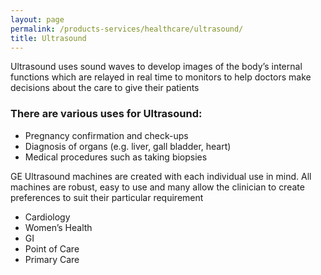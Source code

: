 ```yaml
---
layout: page
permalink: /products-services/healthcare/ultrasound/
title: Ultrasound
---
```

Ultrasound uses sound waves to develop images of the body’s internal functions which are relayed in real time to monitors to help doctors make decisions about the care to give their patients

### There are various uses for Ultrasound:
              
* Pregnancy confirmation and check-ups
* Diagnosis of organs (e.g. liver, gall bladder, heart)
* Medical procedures such as taking biopsies        

GE Ultrasound machines are created with each individual use in mind. All machines are robust, easy to use and many allow the clinician to create preferences to suit their particular requirement

* Cardiology
* Women’s Health
* GI
* Point of Care
* Primary Care
